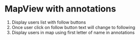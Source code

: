 # MapView with annotations
1. Display users list with follow buttons
2. Once user click on follow button text will change to following
3. Display users in map using first letter of name in annotations
